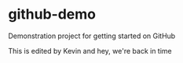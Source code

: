 # github-demo
Demonstration project for getting started on GitHub

This is edited by Kevin and hey, we're back in time
